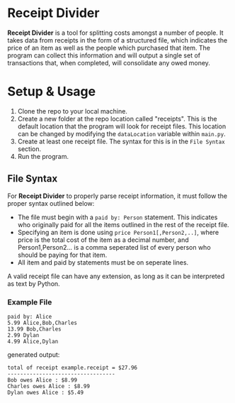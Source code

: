 # Receipt Divider

**Receipt Divider** is a tool for splitting costs amongst a number of people. It takes data from receipts in the form of a structured file, which indicates the price of an item as well as the people which purchased that item. The program can collect this information and will output a single set of transactions that, when completed, will consolidate any owed money.

# Setup & Usage

1. Clone the repo to your local machine.
2. Create a new folder at the repo location called "receipts". This is the default location that the program will look for receipt files. This location can be changed by modifying the `dataLocation` variable within `main.py`.
3. Create at least one receipt file. The syntax for this is in the `File Syntax` section.
4. Run the program.

## File Syntax

For **Receipt Divider** to properly parse receipt information, it must follow the proper syntax outlined below:

- The file must begin with a `paid by: Person` statement. This indicates who originally paid for all the items outlined in the rest of the receipt file.
- Specifying an item is done using `price Person1[,Person2,..]`, where price is the total cost of the item as a decimal number, and Person1,Person2... is a comma seperated list of every person who should be paying for that item.
- All item and paid by statements must be on seperate lines.

A valid receipt file can have any extension, as long as it can be interpreted as text by Python.

### Example File

```
paid by: Alice
5.99 Alice,Bob,Charles
13.99 Bob,Charles
2.99 Dylan
4.99 Alice,Dylan
```

generated output:

```
total of receipt example.receipt = $27.96
----------------------------------
Bob owes Alice : $8.99
Charles owes Alice : $8.99
Dylan owes Alice : $5.49
```